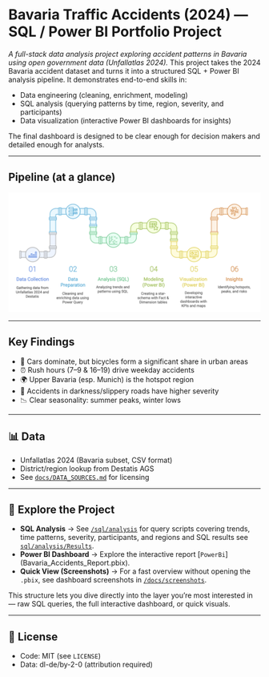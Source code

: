 # Bavaria Traffic Accidents (2024) — SQL / Power BI Portfolio Project
*A full-stack data analysis project exploring accident patterns in Bavaria using open government data (Unfallatlas 2024).*
This project takes the 2024 Bavaria accident dataset and turns it into a structured SQL + Power BI analysis pipeline.
It demonstrates end-to-end skills in:

- Data engineering (cleaning, enrichment, modeling)
- SQL analysis (querying patterns by time, region, severity, and participants)
- Data visualization (interactive Power BI dashboards for insights)

The final dashboard is designed to be clear enough for decision makers and detailed enough for analysts.

---

## Pipeline (at a glance)

![Data Pipeline](docs/Pipeline.png)

---

## Key Findings
- 🚗 Cars dominate, but bicycles form a significant share in urban areas
- ⏰ Rush hours (7–9 & 16–19) drive weekday accidents
- 🌍 Upper Bavaria (esp. Munich) is the hotspot region
- 🌙 Accidents in darkness/slippery roads have higher severity
- 📉 Clear seasonality: summer peaks, winter lows
  
---
## 📊 Data
- Unfallatlas 2024 (Bavaria subset, CSV format)  
- District/region lookup from Destatis AGS
- See [`docs/DATA_SOURCES.md`](docs/DATA_SOURCES.md) for licensing  

---

## 🔎 Explore the Project

- **SQL Analysis** → See [`/sql/analysis`](sql/analysis) for query scripts covering trends, time patterns, severity, participants, and regions and SQL results see [`sql/analysis/Results`](sql/analysis/Results).  
- **Power BI Dashboard** → Explore the interactive report [`PowerBi`] (Bavaria_Accidents_Report.pbix).  
- **Quick View (Screenshots)** → For a fast overview without opening the `.pbix`, see dashboard screenshots in [`/docs/screenshots`](docs/screenshots).  

This structure lets you dive directly into the layer you’re most interested in — raw SQL queries, the full interactive dashboard, or quick visuals.

---

## 📄 License
- Code: MIT (see `LICENSE`)  
- Data: dl-de/by-2-0 (attribution required)

